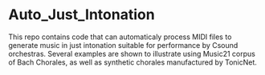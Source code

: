 # Auto_Just_Intonation
This repo contains code that can automaticaly process MIDI files to generate music in just intonation suitable for performance by Csound orchestras. Several examples are shown to illustrate using Music21 corpus of Bach Chorales, as well as synthetic chorales manufactured by TonicNet.

